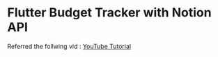 # Flutter Budget Tracker with Notion API

Referred the follwing vid  : [YouTube Tutorial](https://youtu.be/3vhWx2LT-SY)



